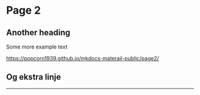 # Page 2

## Another heading

Some more example text

https://popcorn1939.github.io/mkdocs-materail-public/page2/


## Og ekstra linje

****
